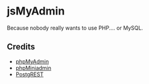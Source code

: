 # jsMyAdmin

Because nobody really wants to use PHP.... or MySQL.

## Credits

* [phpMyAdmin](https://github.com/phpmyadmin/phpmyadmin)
* [phpMiniadmin](http://phpminiadmin.sourceforge.net/)
* [PostgREST](https://github.com/begriffs/postgrest)
